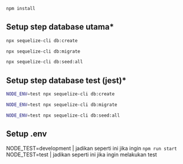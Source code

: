 ```bash
npm install
```

## Setup step database utama*
```bash
npx sequelize-cli db:create
```
```bash
npx sequelize-cli db:migrate
```
```bash
npx sequelize-cli db:seed:all
```


## Setup step database test (jest)*
```bash
NODE_ENV=test npx sequelize-cli db:create
```
```bash
NODE_ENV=test npx sequelize-cli db:migrate
```
```bash
NODE_ENV=test npx sequelize-cli db:seed:all
```

## Setup .env
NODE_TEST=development | jadikan seperti ini jika ingin `npm run start`
NODE_TEST=test | jadikan seperti ini jika ingin melakukan test